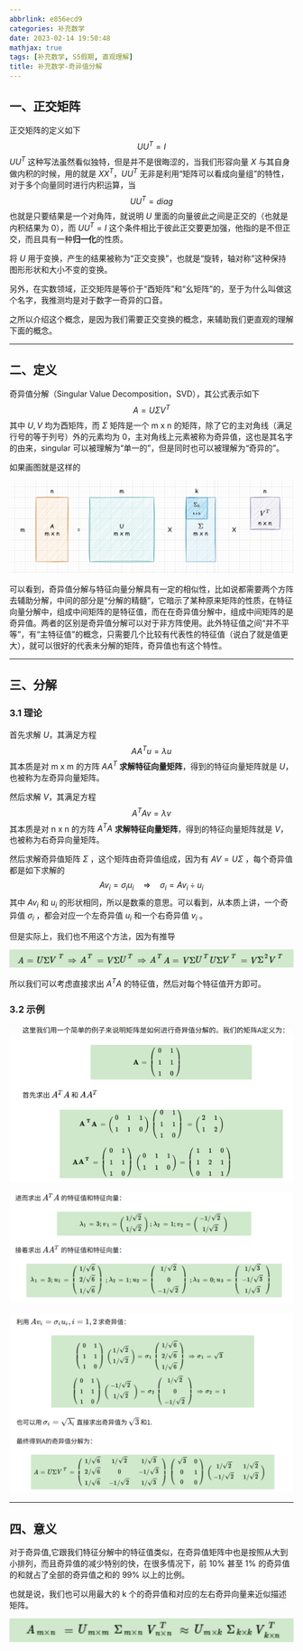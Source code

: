 ```yaml
---
abbrlink: e856ecd9
categories: 补充数学
date: 2023-02-14 19:50:48
mathjax: true
tags: [补充数学, S5假期, 直观理解]
title: 补充数学-奇异值分解
---
```


## 一、正交矩阵

正交矩阵的定义如下
$$
UU^T = I
$$
$UU^T$ 这种写法虽然看似独特，但是并不是很晦涩的，当我们形容向量 $X$ 与其自身做内积的时候，用的就是 $XX^T$，$UU^T$ 无非是利用“矩阵可以看成向量组”的特性，对于多个向量同时进行内积运算，当
$$
UU^T = diag
$$
也就是只要结果是一个对角阵，就说明 $U$ 里面的向量彼此之间是正交的（也就是内积结果为 0），而 $UU^T = I$ 这个条件相比于彼此正交要更加强，他指的是不但正交，而且具有一种**归一化**的性质。

将 $U$ 用于变换，产生的结果被称为“正交变换”，也就是“旋转，轴对称”这种保持图形形状和大小不变的变换。

另外，在实数领域，正交矩阵是等价于“酉矩阵”和“幺矩阵”的，至于为什么叫做这个名字，我推测均是对于数字一奇异的口音。

之所以介绍这个概念，是因为我们需要正交变换的概念，来辅助我们更直观的理解下面的概念。

---



## 二、定义

奇异值分解（Singular Value Decomposition，SVD），其公式表示如下
$$
A = U \Sigma V^T
$$
其中 $U, V$ 均为酉矩阵，而 $\Sigma$ 矩阵是一个 m x n 的矩阵，除了它的主对角线（满足行号的等于列号）外的元素均为 0，主对角线上元素被称为奇异值，这也是其名字的由来，singular 可以被理解为“单一的”，但是同时也可以被理解为“奇异的”。

如果画图就是这样的

![image-20230214204303884](补充数学-奇异值分解/image-20230214204303884.png)

可以看到，奇异值分解与特征向量分解具有一定的相似性，比如说都需要两个方阵去辅助分解，中间的部分是“分解的精髓”，它暗示了某种原来矩阵的性质，在特征向量分解中，组成中间矩阵的是特征值，而在在奇异值分解中，组成中间矩阵的是奇异值。两者的区别是奇异值分解可以对于非方阵使用。此外特征值之间“并不平等”，有“主特征值”的概念，只需要几个比较有代表性的特征值（说白了就是值更大），就可以很好的代表未分解的矩阵，奇异值也有这个特性。 

----



## 三、分解

### 3.1 理论

首先求解 $U$，其满足方程
$$
AA^T u = \lambda u
$$
其本质是对 m x m 的方阵 $AA^T$ **求解特征向量矩阵**，得到的特征向量矩阵就是 $U$，也被称为左奇异向量矩阵。

然后求解 $V$，其满足方程
$$
A^TA v = \lambda v
$$
其本质是对 n x n 的方阵 $A^TA$ **求解特征向量矩阵**，得到的特征向量矩阵就是 $V$，也被称为右奇异向量矩阵。

然后求解奇异值矩阵 $\Sigma$ ，这个矩阵由奇异值组成，因为有 $AV = U\Sigma$ ，每个奇异值都是如下求解的
$$
Av_i = \sigma_i u_i \quad\Rightarrow\quad \sigma_i = Av_i \div u_i
$$
其中 $Av_i$ 和 $u_i$ 的形状相同，所以是数乘的意思。可以看到，从本质上讲，一个奇异值 $\sigma_i$ ，都会对应一个左奇异值 $u_i$ 和一个右奇异值 $v_i$ 。 

但是实际上，我们也不用这个方法，因为有推导

![image-20230214212231058](补充数学-奇异值分解/image-20230214212231058.png)

所以我们可以考虑直接求出 $A^TA$ 的特征值，然后对每个特征值开方即可。

### 3.2 示例

![image-20230214212527089](补充数学-奇异值分解/image-20230214212527089.png)

![image-20230214212537126](补充数学-奇异值分解/image-20230214212537126.png)

![image-20230214212558120](补充数学-奇异值分解/image-20230214212558120.png)

---



## 四、意义

对于奇异值,它跟我们特征分解中的特征值类似，在奇异值矩阵中也是按照从大到小排列，而且奇异值的减少特别的快，在很多情况下，前 10% 甚至 1% 的奇异值的和就占了全部的奇异值之和的 99% 以上的比例。

也就是说，我们也可以用最大的 k 个的奇异值和对应的左右奇异向量来近似描述矩阵。

![image-20230214212841427](补充数学-奇异值分解/image-20230214212841427.png)
